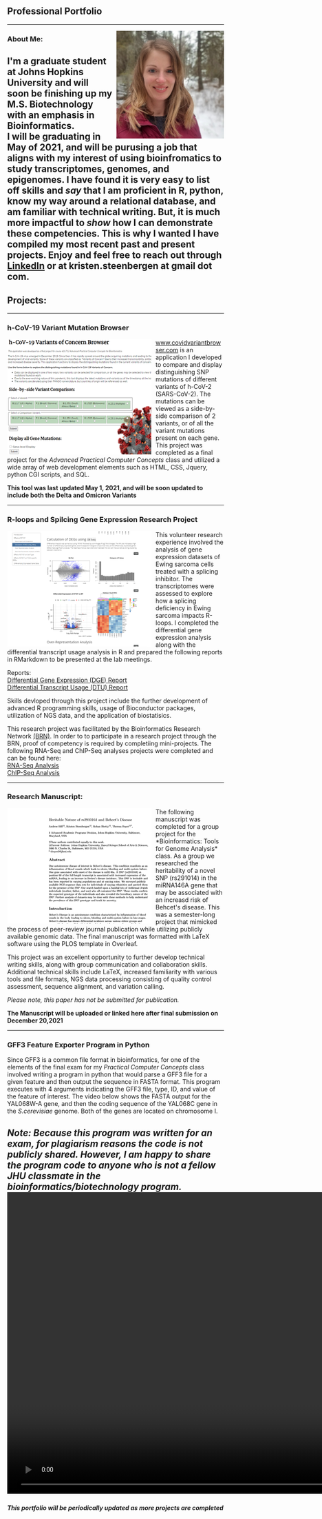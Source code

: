 
## Professional Portfolio
-----------------
<img src="images/profile_pic.jpg" alt="Profile Photo"  height="250" width="250"
     style="float: right; margin-left: 10px;" />
### About Me:
I'm a graduate student at Johns Hopkins University and will soon be finishing up my M.S. Biotechnology with an emphasis in Bioinformatics.  
I will be graduating in May of 2021, and will be purusing a job that aligns with my interest of using bioinfromatics to study transcriptomes, genomes, and epigenomes.  I have found it is very easy to list off skills and *say* that I am proficient in R, python, know my way around a relational database, and am familiar with technical writing.  But, it is much more impactful to *show* how I can demonstrate these competencies.  This is why I wanted I have compiled my most recent past and present projects.  Enjoy and feel free to reach out through [LinkedIn](https://www.linkedin.com/in/kristen-steenbergen/) or at kristen.steenbergen at gmail dot com.  
-------------------

## Projects:
---------------
### h-CoV-19 Variant Mutation Browser  
<img src="images/Portfolio_COVID.png"
     alt="COVID Thumbnail"
     style="float: left; margin-right: 10px;" />
<a href="https://www.covidvariantbrowser.com" target="_blank">www.covidvariantbrowser.com</a> is an application I developed to compare and display distinguishing SNP mutations of different variants of h-CoV-2 (SARS-CoV-2).   The mutations can be viewed as a side-by-side comparison of 2 variants, or of all the variant mutations present on each gene.  This project was completed as a final project for the *Advanced Practical Computer Concepts* class and utilized a wide array of web development elements such as HTML, CSS, Jquery, python CGI scripts, and SQL.  
  
**This tool was last updated May 1, 2021, and will be soon updated to include both the Delta and Omicron Variants**
  
------------------
### R-loops and Spilcing Gene Expression Research Project
<img src="images/Portfolio_Research.png" alt="Research Thumbnail" style="float: left; margin-right: 10px;" />
This volunteer research experience involved the analysis of gene expression datasets of Ewing sarcoma cells treated with a splicing inhibitor.  The transcriptomes were assessed to explore how a splicing deficiency in Ewing sarcoma impacts R-loops.  I completed the differential gene expression analysis along with the differential transcript usage analysis in R and prepared the following reports in RMarkdown to be presented at the lab meetings.  

<!--- This is HTML code that works in markdown when you want to do something specific - these reports open in a new tab, but it may be better to have all togehter for better user experience?  Then it can be executed with: [Differential Gene Expression (DGE) Report](./DGE_MarkdownReport.html) It's just that they take a while to load -->
Reports:  
<a href="./DGE_MarkdownReport.html" target="_blank">Differential Gene Expression (DGE) Report</a>   
<a href="./DTU_MarkdownReport.html" target="_blank">Differential Transcript Usage (DTU) Report</a>  

Skills devloped through this project include the further development of advanced R programming skills, usage of Bioconductor packages, utilization of NGS data, and the application of biostatisics.

This research project was facilitated by the Bioinformatics Research Network [(BRN)](https://www.bio-net.dev).  In order to to participate in a research project through the BRN,  proof of competency is required by completiing mini-projects.  The following RNA-Seq and ChIP-Seq analyses projects were completed and can be found here:  
<a href="https://rpubs.com/KSteenbergen/738407/" target="_self">RNA-Seq Analysis</a>   
<a href="https://rpubs.com/KSteenbergen/743415/" target="_self">ChIP-Seq Analysis</a>

------------
### Research Manuscript:    
<img src="images/Portfolio_Manuscript.png" alt="Manuscript Thumbnail" style="float: left; margin-right: 10px;" />
The following manuscript was completed for a group project for the *Bioinformatics: Tools for Genome Analysis* class.  As a group we researched the heritability of a novel SNP (rs291014) in the miRNA146A gene that may be associated with an increasd risk of Behcet's disease.  This was a semester-long project that mimicked the process of peer-review journal publication while utilizing publicly available genomic data.  The final manuscript was formatted with LaTeX software using the PLOS template in Overleaf.  
  
This project was an excellent opportunity to further develop technical writing skills, along with group communication and collaboration skills.  Additional technical skills include LaTeX, increased familiarity with various tools and file formats, NGS data processing consisting of quality control assessment, sequence alignment, and variation calling.   
  
*Please note, this paper has not be submitted for publication.*    
    
**The Manuscript will be uploaded or linked here after final submission on December 20,2021**  

----------

### GFF3 Feature Exporter Program in Python
Since GFF3 is a common file format in bioinformatics, for one of the elements of the final exam for my *Practical Computer Concepts* class involved writing a program in python that would parse a GFF3 file for a given feature and then output the sequence in FASTA format.  This program executes with 4 arguments indicating the GFF3 file, type, ID, and value of the feature of interest. 
The video below shows the FASTA output for the YAL068W-A gene, and then the coding sequence of the YAL068C gene in the *S.cerevisiae* genome.  Both of the genes are located on chromosome I. 

*Note: Because this program was written for an exam, for plagiarism reasons the code is not publicly shared.  However, I am happy to share the program code to anyone who is not a fellow JHU classmate in the bioinformatics/biotechnology program.*
<video width="1500" height="700" controls>
  <source src="GFF3_Feature_Program.mp4" type="video/mp4">
  Your browser does not support the video embedded here.
</video>
----------

  
##### *This portfolio will be periodically updated as more projects are completed*
